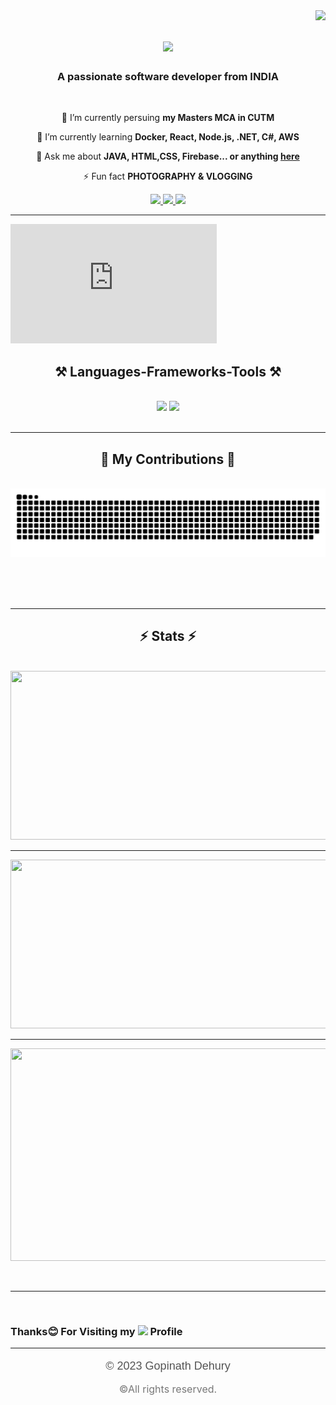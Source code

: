 <img align="right" src="https://visitor-badge.laobi.icu/badge?page_id=Gopinath-Dehury.Gopinath-Dehury" />
<h1 align="center">
    <img src="https://readme-typing-svg.herokuapp.com/?font=Righteous&size=35&center=true&vCenter=true&width=500&height=70&duration=4000&lines=Hi+There!+👋;+I'm+Gopinath+Dehury!;+I'm+a+Software+Developer!;+I'm+a+Android+App+Developer!;" />
</h1>

<h3 align="center">A passionate software developer from INDIA</h3>

<br/>

<div align="center">
 
 🔭 I’m currently persuing **my Masters MCA in CUTM**
 
 🌱 I’m currently learning **Docker, React, Node.js, .NET, C#, AWS**

💬 Ask me about **JAVA, HTML,CSS, Firebase... or anything [here](https://www.linkedin.com/in/gopinathdehury)**

⚡ Fun fact **PHOTOGRAPHY & VLOGGING**

 </div>
 
<div align="center"> 
  <a href="mailto:gopinath90biku@gmail.com">
    <img src="https://img.shields.io/badge/Gmail-333333?style=for-the-badge&logo=gmail&logoColor=red" />
  </a>
  <a href="www.linkedin.com/in/gopinathdehury" target="_blank">
    <img src="https://img.shields.io/badge/LinkedIn-0077B5?style=for-the-badge&logo=linkedin&logoColor=white" target="_blank" />
  </a>
  <a href="https://gopinath-dehury.github.io/MyPortfolio/" target="_blank">
     <img src="https://img.shields.io/badge/Portfolio-FF5722?style=for-the-badge&logo=todoist&logoColor=white" target="_blank" /> <!-- sqlite, safari, google-chrome are other good icon options -->
  </a>
</div>

 <hr/>
 <div>
     <iframe src="https://api.badgr.io/public/assertions/L70i5wYCQx-Y8VuGH6eWpw?embedVersion=1&amp;embedWidth=330&amp;embedHeight=191&amp;identity__email=gopinath90biku%40gmail.com" title="Badge: Postman API Fundamentals Student Expert" style="width: 330px; height: 191px; border: 0px;"></iframe>
 </div>
<h2 align="center">⚒️ Languages-Frameworks-Tools ⚒️</h2>
<br/>
<div align="center">
    <img src="https://skillicons.dev/icons?i=react,bootstrap,spring,html,css,vscode,github,figma,androidstudio,git,aws,dotnet,idea,postman" />
    <img src="https://skillicons.dev/icons?i=nodejs,python,js,firebase,mongodb,c,java,mysql,docker,gcp,java,php,sqlite,powershell" /><br>
</div>

<br/>
<hr/>

<div align="center">
  <h2>🐍 My Contributions 🐍</h2>
  <br>
  <img alt="snake eating my contributions" src="https://raw.githubusercontent.com/salesp07/salesp07/output/github-contribution-grid-snake.svg" />
  
  <br/><br/><br/>
</div>

<hr/>

<h2 align="center">⚡ Stats ⚡</h2>
<br>
<div align=center>
  <img  height="270" width="650" src="https://github-readme-stats.vercel.app/api?username=Gopinath-Dehury&theme=highcontrast&show_icons=true&hide_border=false&count_private=true"/><hr>
      <img height="270" width="650" src="https://github-readme-streak-stats.herokuapp.com/?user=Gopinath-Dehury&theme=highcontrast&hide_border=false" />
<hr/>
    <img height="340" width="630" align="center" src="https://github-readme-stats.vercel.app/api/top-langs/?username=Gopinath-Dehury&theme=highcontrast&show_icons=true&hide_border=false&layout=compact" />
 
</div>
<br/><br/>

<hr/>

<br/>


<h3>Thanks😊 For Visiting my <img src="https://skillicons.dev/icons?i=github" href="https://github.com/Gopinath-Dehury"> Profile</h3><hr>
<div align="center">
    <p style="font-family: 'Arial', sans-serif; font-size: 18px; color: #555; margin-bottom: 0;">
    &copy; 2023 Gopinath Dehury
  </p>
  <p style="font-size: 16px; color: #777;">
    &copy;All rights reserved.
  </p>
</div>

<br/>
